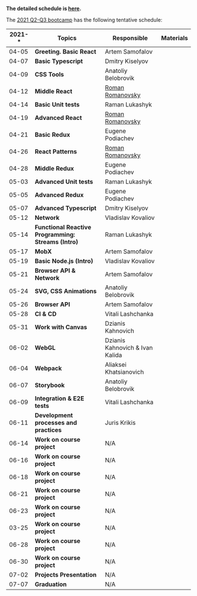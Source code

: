 **The detailed schedule is [here](https://docs.google.com/spreadsheets/d/e/2PACX-1vToQH_m9w3mYu0rEsRa2VJMpABbJXTpjZs8yOe5smdaUFQlO6Xyhtr05JzXivcuo96Q3nYe9hTiWc7Z/pubhtml?gid=0&single=true).**

The [2021 Q2-Q3 bootcamp](https://typescript-bootcamp.evolution.com/by) has the following tentative schedule:

| 2021-* | Topics                                               | Responsible                                        | Materials |
|--------|------------------------------------------------------|----------------------------------------------------|-----------|
| 04-05  | **Greeting. Basic React**                            | Artem Samofalov                                    |           |
| 04-07  | **Basic Typescript**                                 | Dmitry Kiselyov                                    |           |
| 04-09  | **CSS Tools**                                        | Anatoliy Belobrovik                                |           |
| 04-12  | **Middle React**                                     | [Roman Romanovsky](https://github.com/rromanovsky) |           |
| 04-14  | **Basic Unit tests**                                 | Raman Lukashyk                                     |           |
| 04-19  | **Advanced React**                                   | [Roman Romanovsky](https://github.com/rromanovsky) |           |
| 04-21  | **Basic Redux**                                      | Eugene Podiachev                                   |           |
| 04-26  | **React Patterns**                                   | [Roman Romanovsky](https://github.com/rromanovsky) |           |
| 04-28  | **Middle Redux**                                     | Eugene Podiachev                                   |           |
| 05-03  | **Advanced Unit tests**                              | Raman Lukashyk                                     |           |
| 05-05  | **Advanced Redux**                                   | Eugene Podiachev                                   |           |
| 05-07  | **Advanced Typescript**                              | Dmitry Kiselyov                                    |           |
| 05-12  | **Network**                                          | Vladislav Kovaliov                                 |           |
| 05-14  | **Functional Reactive Programming: Streams (Intro)** | Raman Lukashyk                                     |           |
| 05-17  | **MobX**                                             | Artem Samofalov                                    |           |
| 05-19  | **Basic Node.js (Intro)**                            | Vladislav Kovaliov                                 |           |
| 05-21  | **Browser API & Network**                            | Artem Samofalov                                    |           |
| 05-24  | **SVG, CSS Animations**                              | Anatoliy Belobrovik                                |           |
| 05-26  | **Browser API**                                      | Artem Samofalov                                    |           |
| 05-28  | **CI & CD**                                          | Vitali Lashchanka                                  |           |
| 05-31  | **Work with Canvas**                                 | Dzianis Kahnovich                                  |           |
| 06-02  | **WebGL**                                            | Dzianis Kahnovich & Ivan Kalida                    |           |
| 06-04  | **Webpack**                                          | Aliaksei Khatsianovich                             |           |
| 06-07  | **Storybook**                                        | Anatoliy Belobrovik                                |           |
| 06-09  | **Integration & E2E tests**                          | Vitali Lashchanka                                  |           |
| 06-11  | **Development processes and practices**              | Juris Krikis                                       |           |
| 06-14  | **Work on course project**                           | N/A                                                |           |
| 06-16  | **Work on course project**                           | N/A                                                |           |
| 06-18  | **Work on course project**                           | N/A                                                |           |
| 06-21  | **Work on course project**                           | N/A                                                |           |
| 06-23  | **Work on course project**                           | N/A                                                |           |
| 03-25  | **Work on course project**                           | N/A                                                |           |
| 06-28  | **Work on course project**                           | N/A                                                |           |
| 06-30  | **Work on course project**                           | N/A                                                |           |
| 07-02  | **Projects Presentation**                            | N/A                                                |           |
| 07-07  | **Graduation**                                       | N/A                                                |           |
